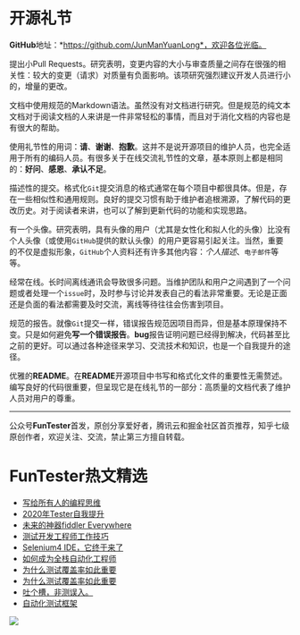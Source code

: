# 开源礼节



**GitHub**地址：*https://github.com/JunManYuanLong*，欢迎各位光临。

提出小Pull Requests。研究表明，变更内容的大小与审查质量之间存在很强的相关性：较大的变更（请求）对质量有负面影响。该项研究强烈建议开发人员进行小的，增量的更改。

文档中使用规范的Markdown语法。虽然没有对文档进行研究。但是规范的纯文本文档对于阅读文档的人来讲是一件非常轻松的事情，而且对于消化文档的内容也是有很大的帮助。

使用礼节性的用词：**请**、**谢谢**、**抱歉**。这并不是说开源项目的维护人员，也完全适用于所有的编码人员。有很多关于在线交流礼节性的文​​章，基本原则上都是相同的：**好问**、**感恩**、**承认不足**。

描述性的提交。格式化`Git`提交消息的格式通常在每个项目中都很具体。但是，存在一些相似性和通用规则。良好的提交习惯有助于维护者追根溯源，了解代码的更改历史。对于阅读者来讲，也可以了解到更新代码的功能和实现思路。

有一个头像。研究表明，具有头像的用户（尤其是女性化和拟人化的头像）比没有个人头像（或使用`GitHub`提供的默认头像）的用户更容易引起关注。当然，重要的不仅是虚拟形象，`GitHub`个人资料还有许多其他内容：*个人描述*、`电子邮件`等等。

经常在线。长时间离线通讯会导致很多问题。当维护团队和用户之间遇到了一个问题或者处理一个`issue`时，及时参与讨论并发表自己的看法非常重要。无论是正面还是负面的看法都需要及时交流，离线等待往往会伤害到项目。

规范的报告。就像`Git`提交一样，错误报告规范因项目而异，但是基本原理保持不变。只是如何避免**写一个错误报告**。**bug**报告证明问题已经得到解决，代码甚至比之前的更好。可以通过各种途径来学习、交流技术和知识，也是一个自我提升的途径。

优雅的**README**。在**README**开源项目中书写和格式化文件的重要性无需赘述。编写良好的代码很重要，但呈现它是在线礼节的一部分：高质量的文档代表了维护人员对用户的尊重。

----
公众号**FunTester**首发，原创分享爱好者，腾讯云和掘金社区首页推荐，知乎七级原创作者，欢迎关注、交流，禁止第三方擅自转载。

FunTester热文精选
=

- [写给所有人的编程思维](https://mp.weixin.qq.com/s/Oj33UCnYfbUgzsBzEm2GPQ)
- [2020年Tester自我提升](https://mp.weixin.qq.com/s/vuhUp85_6Sbg6ReAN3TTSQ)
- [未来的神器fiddler Everywhere](https://mp.weixin.qq.com/s/-BSuHR6RPkdv8R-iy47MLQ)
- [测试开发工程师工作技巧](https://mp.weixin.qq.com/s/TvrUCisja5Zbq-NIwy_2fQ)
- [Selenium4 IDE，它终于来了](https://mp.weixin.qq.com/s/XNotlZvFpmBmBQy1pYifOw)
- [如何成为全栈自动化工程师](https://mp.weixin.qq.com/s/j2rQ3COFhg939KLrgKr_bg)
- [为什么测试覆盖率如此重要](https://mp.weixin.qq.com/s/0evyuiU2kdXDgMDnDKjORg)
- [为什么测试覆盖率如此重要](https://mp.weixin.qq.com/s/0evyuiU2kdXDgMDnDKjORg)
- [吐个槽，非测误入。](https://mp.weixin.qq.com/s/BBFzUZVFMmU7a6qfLKas2w)
- [自动化测试框架](https://mp.weixin.qq.com/s/vu6p_rQd3vFKDYu8JDJ0Rg)

![](https://mmbiz.qpic.cn/mmbiz_png/13eN86FKXzDnHxttBoq6jhgic4jJF8icbAMdOvlR0xXUX9a3tupYYib3ibYyIHicNtefS3Jo7yefLKlQWgLK7bCgCLA/640?wx_fmt=png&tp=webp&wxfrom=5&wx_lazy=1&wx_co=1)